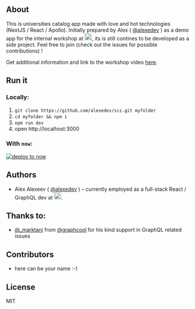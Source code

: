 ## About

This is universities catalog app made with love and hot technologies (NextJS / React / Apollo). Initially prepared by Alex ( [@alexedev](https://alexedev.github.com) ) as a demo app for the internal workshop at <a href="https://www.cngroup.dk"><img src="https://www.cngroup.dk/assets/cn-group-logo-5873b97a9c7585365c1d96330387fe97.svg" height="20" ></a>, its is still contines to be developed as a side project. Feel free to join (check out the issues for possible contributions) !

Get additional information and link to the workshop video [here](https://www.graph.cool/forum/t/next-js-react-graphql-presentation-and-demo/90).

## Run it 
### Locally:

1. `git clone https://github.com/alexedev/scz.git myfolder`
2. `cd myfolder && npm i`
3. `npm run dev`
4. open http://localhost:3000 

### With `now`:

[![deploy to now](https://deploy.now.sh/static/button.svg)](https://deploy.now.sh/?repo=https://github.com/alexedev/scz)

## Authors

- Alex Alexeev ( [@alexedev](https://alexedev.github.com) ) – currently employed as a full-stack React / GraphQL dev at <a href="https://kiwi.com"><img src="https://kiwi.com/images/logos/kiwi-navbar.png" height="20" ></a>.

## Thanks to:
- [@_marktani](https://twitter.com/_marktani) from  [@graphcool](https://twitter.com/graphcool) for his kind support in GraphQL related issues

## Contributors
- here can be your name :-)

## License

MIT
